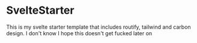 # SvelteStarter
This is my svelte starter template that includes routify, tailwind and carbon design. I don't know I hope this doesn't get fucked later on
